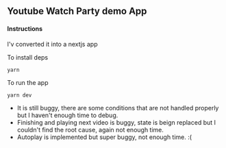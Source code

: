 ## Youtube Watch Party demo App

#### Instructions
I'v converted it into a nextjs app

To install deps
```
yarn
```

To run the app
```
yarn dev
```

* It is still buggy, there are some conditions that are not handled properly but I haven't enough time to debug.
* Finishing and playing next video is buggy, state is beign replaced but I couldn't find the root cause, again not enough time.
* Autoplay is implemented but super buggy, not enough time. :(
